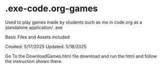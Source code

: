 # .exe-code.org-games
Used to play games made by students such as me in code.org as a standalone application/ .exe

Basic Files and Assets included

Created: 5/17/2025 Updated: 5/18/2025

Go To the DownloadGames.html file download and run the html and follow the instruction shown there.
